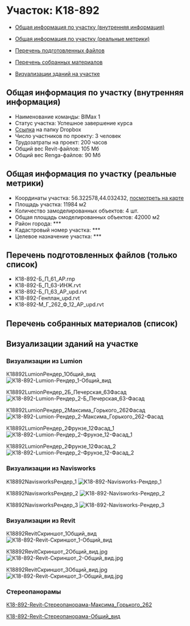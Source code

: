 # Участок: K18-892

* [Общая информация по участку (внутренняя информация)](#Chapter1)

* [Общая информация по участку (реальные метрики)](#Chapter2)

* [Перечень подготовленных файлов](#Chapter3)

* [Перечень собранных материалов](#Chapter4)

* [Визуализации зданий на участке](#Chapter5)

## <a id="Chapter1"></a> Общая информация по участку (внутренняя информация)
+ Наименование команды: BIMax 1
+ Статус участка: Успешное завершение курса
+ [Ссылка](https://www.dropbox.com/sh/wvvgv1nw1iqred9/AABDgvtgt2kwX2drmVP_w85Da/K18_892?dl=0) на папку Dropbox
+ Число участников по проекту: 3 человек
+ Трудозатраты на проект: 200 часов
+ Общий вес Revit-файлов: 105 Мб
+ Общий вес Renga-файлов: 90 Мб
## <a id="Chapter2"></a> Общая информация по участку (реальные метрики)
+ Координаты участка: 56.322578,44.032432, [посмотреть на карте](https://yandex.ru/maps/47/nizhny-novgorod/?ll=44.032432%2C56.322578&z=19)
+ Площадь участка: 11984 м2
+ Количество замоделированных объектов: 4 шт.
+ Общая площадь смоделированных объектов: 42000 м2
+ Район города: *** 
+ Кадастровый номер участка: *** 
+ Целевое назначение участка: *** 
## <a id="Chapter3"></a> Перечень подготовленных файлов (только список)
+ K18-892-Б_П_61_АР.rnp
+ K18-892-Б_П_63-ИНЖ.rvt
+ K18-892-Б_П_63_АР_upd.rvt
+ K18-892-Генплан_upd.rvt
+ K18-892-М_Г_262_Ф_12_АР_upd.rvt
## <a id="Chapter4"></a> Перечень собранных материалов (список)
## <a id="Chapter5"></a> Визуализации зданий на участке
### Визуализации из Lumion
К18892LumionРендер_1Общий_вид
![К18-892-Lumion-Рендер_1-Общий_вид](/Images/K18_892/К18-892-Lumion-Рендер_1-Общий_вид_Compressed.jpg)

К18892LumionРендер_2Б_Печерская_63Фасад
![К18-892-Lumion-Рендер_2-Б_Печерская_63-Фасад](/Images/K18_892/К18-892-Lumion-Рендер_2-Б_Печерская_63-Фасад_Compressed.jpg)

К18892LumionРендер_2Максима_Горького_262Фасад
![К18-892-Lumion-Рендер_2-Максима_Горького_262-Фасад](/Images/K18_892/К18-892-Lumion-Рендер_2-Максима_Горького_262-Фасад_Compressed.jpg)

К18892LumionРендер_2Фрунзе_12Фасад_1
![К18-892-Lumion-Рендер_2-Фрунзе_12-Фасад_1](/Images/K18_892/К18-892-Lumion-Рендер_2-Фрунзе_12-Фасад_1_Compressed.jpg)

К18892LumionРендер_2Фрунзе_12Фасад_2
![К18-892-Lumion-Рендер_2-Фрунзе_12-Фасад_2](/Images/K18_892/К18-892-Lumion-Рендер_2-Фрунзе_12-Фасад_2_Compressed.jpg)

### Визуализации из Navisworks
K18892NavisworksРендер_1
![K18-892-Navisworks-Рендер_1](/Images/K18_892/K18-892-Navisworks-Рендер_1_Compressed.jpg)

K18892NavisworksРендер_2
![K18-892-Navisworks-Рендер_2](/Images/K18_892/K18-892-Navisworks-Рендер_2_Compressed.jpg)

K18892NavisworksРендер_3
![K18-892-Navisworks-Рендер_3](/Images/K18_892/K18-892-Navisworks-Рендер_3_Compressed.jpg)

### Визуализации из Revit
К18892RevitСкриншот_1Общий_вид
![К18-892-Revit-Скриншот_1-Общий_вид](/Images/K18_892/К18-892-Revit-Скриншот_1-Общий_вид_Compressed.jpg)

К18892RevitСкриншот_2Общий_вид.jpg
![К18-892-Revit-Скриншот_2-Общий_вид.jpg](/Images/K18_892/К18-892-Revit-Скриншот_2-Общий_вид.jpg_Compressed.jpg)

К18892RevitСкриншот_3Общий_вид.jpg
![К18-892-Revit-Скриншот_3-Общий_вид.jpg](/Images/K18_892/К18-892-Revit-Скриншот_3-Общий_вид.jpg_Compressed.jpg)

### Стереопанорамы
[К18-892-Revit-Стереопанорама-Максима_Горького_262](https://pano.autodesk.com/pano.html?url=jpgs/05035b23-e7b4-4dcb-b848-159de8e48dd1&version=2)

[К18-892-Revit-Стереопанорама-Общий_вид](https://pano.autodesk.com/pano.html?url=jpgs/12a99fe5-3de7-486a-a045-e16e066991d3&version=2)

